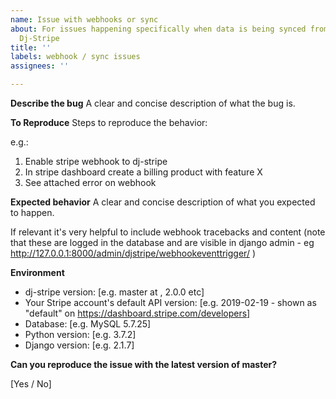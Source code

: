 ```yaml
---
name: Issue with webhooks or sync
about: For issues happening specifically when data is being synced from Stripe to
  Dj-Stripe
title: ''
labels: webhook / sync issues
assignees: ''

---
```


**Describe the bug**
A clear and concise description of what the bug is.

**To Reproduce**
Steps to reproduce the behavior:

e.g.:

1. Enable stripe webhook to dj-stripe
2. In stripe dashboard create a billing product with feature X
3. See attached error on webhook

**Expected behavior**
A clear and concise description of what you expected to happen.

If relevant it's very helpful to include webhook tracebacks and content (note that these are logged in the database and are visible in django admin - eg http://127.0.0.1:8000/admin/djstripe/webhookeventtrigger/ )

**Environment**
- dj-stripe version: [e.g. master at <hash>, 2.0.0 etc]
- Your Stripe account's default API version: [e.g. 2019-02-19 - shown as "default" on https://dashboard.stripe.com/developers]
- Database: [e.g. MySQL 5.7.25]
- Python version: [e.g. 3.7.2]
- Django version: [e.g. 2.1.7]

**Can you reproduce the issue with the latest version of master?**

[Yes / No]
